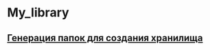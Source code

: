# My_library

## [Генерация папок для создания хранилища](https://github.com/KKKuznetsov/folder_generator_python)

